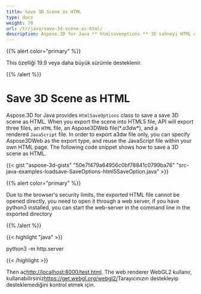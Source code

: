 ```yaml
---
title: Save 3D Scene as HTML
type: docs
weight: 70
url: /tr/java/save-3d-scene-as-html/
description: Aspose.3D for Java ** htmlsaveoptions ** 3D sahneyi HTML olarak kaydetmek için sınıf sağlar.
---
```

{{% alert color="primary" %}} 

This özelliği 19.9 veya daha büyük sürümle desteklenir.

{{% /alert %}} 
#  **Save 3D Scene as HTML**
Aspose.3D for Java provides `HtmlSaveOptions` class to save a save 3D scene as HTML. When you export the scene into HTML5 file, API will export three files, an `HTML` file, an Aspose3DWeb file(*.*a3dw**), and a rendered `JavaScript` file. In order to export a3dw file only, you can specify Aspose3DWeb as the export type, and reuse the JavaScript file within your own HTML page. The following code snippet shows how to save a 3D scene as HTML. 



{{< gist "aspose-3d-gists" "50e7f479a64956c0bf78841c0799ba76" "src-java-examples-loadsave-SaveOptions-html5SaveOption.java" >}}

{{% alert color="primary" %}} 

Due to the browser's security limits, the exported HTML file cannot be opened directly, you need to open it through a web server, if you have python3 installed, you can start the web-server in the command line in the exported directory

{{% /alert %}} 

{{< highlight "java" >}}

 python3 -m http.server

{{< /highlight >}}

Then aç<http://localhost:8000/test.html>. The web renderer WebGL2 kullanır, kullanabilirsiniz<https://get.webgl.org/webgl2/>Tarayıcınızın destekleyip desteklemediğini kontrol etmek için.


